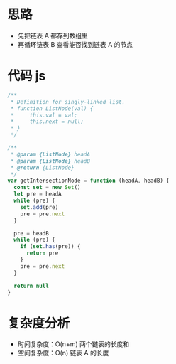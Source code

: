 # 思路

- 先把链表 A 都存到数组里
- 再循环链表 B 查看能否找到链表 A 的节点

# 代码 js

```js
/**
 * Definition for singly-linked list.
 * function ListNode(val) {
 *     this.val = val;
 *     this.next = null;
 * }
 */

/**
 * @param {ListNode} headA
 * @param {ListNode} headB
 * @return {ListNode}
 */
var getIntersectionNode = function (headA, headB) {
  const set = new Set()
  let pre = headA
  while (pre) {
    set.add(pre)
    pre = pre.next
  }

  pre = headB
  while (pre) {
    if (set.has(pre)) {
      return pre
    }
    pre = pre.next
  }

  return null
}
```

# 复杂度分析

- 时间复杂度：O(n+m) 两个链表的长度和
- 空间复杂度：O(n) 链表 A 的长度
